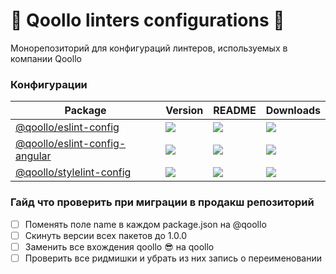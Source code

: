 # :whale: Qoollo linters configurations :whale:

Монорепозиторий для конфигураций линтеров, используемых в компании Qoollo

### Конфигурации

| **Package**                                                                              | **Version**                                                                    | **README**                                                                                      | **Downloads**                                                                                                               |
|------------------------------------------------------------------------------------------|--------------------------------------------------------------------------------| ----------------------------------------------------------------------------------------------- |-----------------------------------------------------------------------------------------------------------------------------|
| [@qoollo/eslint-config](https://npmjs.com/package/@qoollo/eslint-config)                 | ![](https://img.shields.io/npm/v/%40qoollo%2Feslint-config/latest.svg)         | [![](https://img.shields.io/badge/README--green.svg)](packages/eslint-config/README.md)         | [![](https://img.shields.io/npm/dw/@qoollo/eslint-config)](https://npmjs.com/package/@qoollo/eslint-config)                 |
| [@qoollo/eslint-config-angular](https://npmjs.com/package/@qoollo/eslint-config-angular) | ![](https://img.shields.io/npm/v/%40qoollo%2Feslint-config-angular/latest.svg) | [![](https://img.shields.io/badge/README--green.svg)](packages/eslint-config-angular/README.md) | [![](https://img.shields.io/npm/dw/@qoollo/eslint-config-angular)](https://npmjs.com/package/@qoollo/eslint-config-angular) |
| [@qoollo/stylelint-config](https://npmjs.com/package/@qoollo/stylelint-config)           | ![](https://img.shields.io/npm/v/%40qoollo%2Fstylelint-config/latest.svg)      | [![](https://img.shields.io/badge/README--green.svg)](packages/stylelint-config/README.md)      | [![](https://img.shields.io/npm/dw/@qoollo/stylelint-config)](https://npmjs.com/package/@qoollo/stylelint-config)           |

### Гайд что проверить при миграции в продакш репозиторий

- [ ] Поменять поле name в каждом package.json на @qoollo
- [ ] Скинуть версии всех пакетов до 1.0.0
- [ ] Заменить все вхождения qoollo :sunglasses: на qoollo
- [ ] Проверить все ридмишки и убрать из них запись о переименовании
